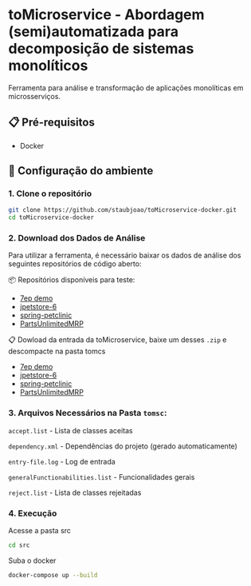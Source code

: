 # toMicroservice - Abordagem (semi)automatizada para decomposição de sistemas monolíticos

Ferramenta para análise e transformação de aplicações monolíticas em microsserviços.

## 📋 Pré-requisitos

- Docker

## 🚀 Configuração do ambiente

### 1. Clone o repositório
```bash
git clone https://github.com/staubjoao/toMicroservice-docker.git
cd toMicroservice-docker
```

### 2. Download dos Dados de Análise
Para utilizar a ferramenta, é necessário baixar os dados de análise dos seguintes repositórios de código aberto:

📦 Repositórios disponíveis para teste:
- [7ep demo](https://github.com/7ep/demo)
- [jpetstore-6](https://github.com/mybatis/jpetstore-6)
- [spring-petclinic](https://github.com/spring-projects/spring-petclinic)
- [PartsUnlimitedMRP](https://github.com/microsoft/PartsUnlimitedMRP)

📋 Dowload da entrada da toMicroservice, baixe um desses `.zip` e descompacte na pasta tomcs
- [7ep demo](https://drive.google.com/file/d/1ZhmcI6lU-1b3FLZIizp01wkS6kJQuNNv/view?usp=sharing)
- [jpetstore-6](https://drive.google.com/file/d/1JSKcSGR6ji1blMctRN7GuBlcvn1DTRIC/view?usp=sharing)
- [spring-petclinic](https://drive.google.com/file/d/1kwVQbI4uApp9-ta7GGEOsMUNQ_XgPdsg/view?usp=sharing)
- [PartsUnlimitedMRP](https://drive.google.com/file/d/1JSKcSGR6ji1blMctRN7GuBlcvn1DTRIC/view?usp=sharing)

### 3. Arquivos Necessários na Pasta `tomsc`:
`accept.list` - Lista de classes aceitas

`dependency.xml` - Dependências do projeto (gerado automaticamente)

`entry-file.log` - Log de entrada

`generalFunctionabilities.list` - Funcionalidades gerais

`reject.list` - Lista de classes rejeitadas

### 4. Execução

Acesse a pasta src

```bash
cd src
```

Suba o docker

```bash
docker-compose up --build
```

